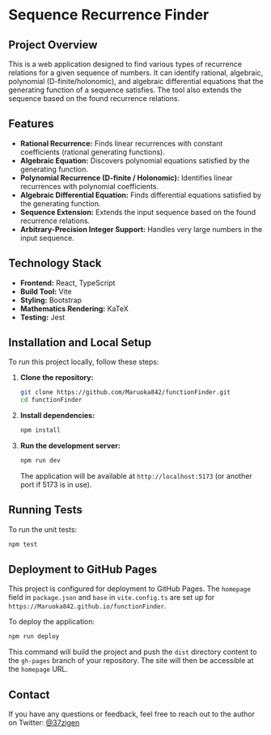 # Sequence Recurrence Finder

## Project Overview

This is a web application designed to find various types of recurrence relations for a given sequence of numbers. It can identify rational, algebraic, polynomial (D-finite/holonomic), and algebraic differential equations that the generating function of a sequence satisfies. The tool also extends the sequence based on the found recurrence relations.

## Features

-   **Rational Recurrence:** Finds linear recurrences with constant coefficients (rational generating functions).
-   **Algebraic Equation:** Discovers polynomial equations satisfied by the generating function.
-   **Polynomial Recurrence (D-finite / Holonomic):** Identifies linear recurrences with polynomial coefficients.
-   **Algebraic Differential Equation:** Finds differential equations satisfied by the generating function.
-   **Sequence Extension:** Extends the input sequence based on the found recurrence relations.
-   **Arbitrary-Precision Integer Support:** Handles very large numbers in the input sequence.

## Technology Stack

-   **Frontend:** React, TypeScript
-   **Build Tool:** Vite
-   **Styling:** Bootstrap
-   **Mathematics Rendering:** KaTeX
-   **Testing:** Jest

## Installation and Local Setup

To run this project locally, follow these steps:

1.  **Clone the repository:**
    ```bash
    git clone https://github.com/Maruoka842/functionFinder.git
    cd functionFinder
    ```

2.  **Install dependencies:**
    ```bash
    npm install
    ```

3.  **Run the development server:**
    ```bash
    npm run dev
    ```
    The application will be available at `http://localhost:5173` (or another port if 5173 is in use).

## Running Tests

To run the unit tests:

```bash
npm test
```

## Deployment to GitHub Pages

This project is configured for deployment to GitHub Pages. The `homepage` field in `package.json` and `base` in `vite.config.ts` are set up for `https://Maruoka842.github.io/functionFinder`.

To deploy the application:

```bash
npm run deploy
```

This command will build the project and push the `dist` directory content to the `gh-pages` branch of your repository. The site will then be accessible at the `homepage` URL.

## Contact

If you have any questions or feedback, feel free to reach out to the author on Twitter: [@37zigen](https://x.com/37zigen)